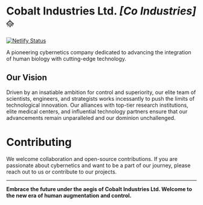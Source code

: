 # Cobalt Industries Ltd. *[Co Industries]* <img src="public/icons/sigil.svg" width="20px"/>

[![Netlify Status](https://api.netlify.com/api/v1/badges/6a3af00c-2b95-4a54-92ce-35d124dadf9a/deploy-status)](https://app.netlify.com/sites/coindustries/deploys)

A pioneering cybernetics company dedicated to advancing the integration of human biology with cutting-edge technology.

## Our Vision
Driven by an insatiable ambition for control and superiority, our elite team of scientists, engineers, and strategists works incessantly to push the limits of technological innovation. Our alliances with top-tier research institutions, elite medical centers, and influential technology partners ensure that our advancements remain unparalleled and our dominion unchallenged.

# Contributing
We welcome collaboration and open-source contributions. If you are passionate about cybernetics and want to be a part of our journey, please reach out to us or contribute to our projects.

---
**Embrace the future under the aegis of Cobalt Industries Ltd. Welcome to the new era of human augmentation and control.**
